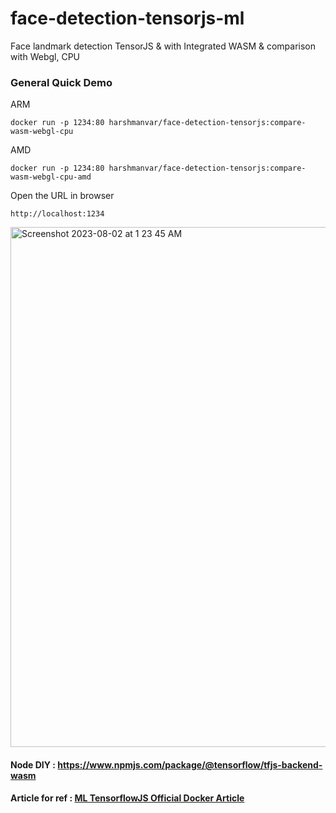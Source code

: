 # face-detection-tensorjs-ml
Face landmark detection TensorJS &amp; with Integrated WASM & comparison with Webgl, CPU

### General Quick Demo
ARM 
```
docker run -p 1234:80 harshmanvar/face-detection-tensorjs:compare-wasm-webgl-cpu
```
AMD
```
docker run -p 1234:80 harshmanvar/face-detection-tensorjs:compare-wasm-webgl-cpu-amd
```
Open the URL in browser

`http://localhost:1234`

<img width="832" alt="Screenshot 2023-08-02 at 1 23 45 AM" src="https://github.com/harsh4870/face-detection-tensorjs/assets/15871000/a32b6ad6-2a69-4119-9506-50f2dd1a0198">

#### Node DIY : https://www.npmjs.com/package/@tensorflow/tfjs-backend-wasm

#### Article for ref : [ML TensorflowJS Official Docker Article](https://www.docker.com/blog/accelerating-machine-learning-with-tensorflow-js-using-pretrained-models-and-docker/)
